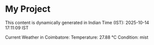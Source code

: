 # My Project

This content is dynamically generated in Indian Time (IST): 2025-10-14 17:11:09 IST


Current Weather in Coimbatore:
Temperature: 27.88 °C
Condition: mist
